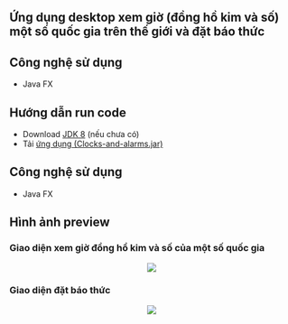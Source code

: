 ## Ứng dụng desktop xem giờ (đồng hồ kim và số) một số quốc gia trên thế giới và đặt báo thức

## Công nghệ sử dụng
- Java FX

## Hướng dẫn run code
- Download [JDK 8](https://github.com/anhdh-gh?tab=repositories&type=public) (nếu chưa có)
- Tải [ứng dụng (Clocks-and-alarms.jar)](https://github.com/anhdh-gh/Clocks-and-alarms/releases/tag/V1.0.0)

## Công nghệ sử dụng
- Java FX

## Hình ảnh preview
### Giao diện xem giờ đồng hồ kim và số của một số quốc gia
<p align="center">
  <img src="https://user-images.githubusercontent.com/79781308/173048493-0619a567-ebca-4ff5-9385-54f7fd3657aa.png" />
</p>

### Giao diện đặt báo thức
<p align="center">
  <img src="https://user-images.githubusercontent.com/79781308/173048399-edef5179-1983-4791-8a60-4475411967a1.png" />
</p>
